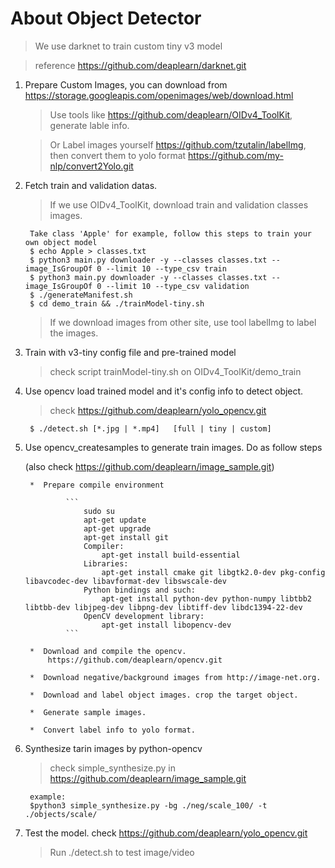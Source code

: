 # About Object Detector 

> 	We use darknet to train custom tiny v3 model

> 	reference
	https://github.com/deaplearn/darknet.git


1. Prepare Custom Images, you can download from https://storage.googleapis.com/openimages/web/download.html

	> 	Use tools like https://github.com/deaplearn/OIDv4_ToolKit, generate lable info.

	> 	Or Label images yourself https://github.com/tzutalin/labelImg, then convert them to yolo format https://github.com/my-nlp/convert2Yolo.git

2. Fetch train and validation datas.
	
	> 	If we use OIDv4_ToolKit, download train and validation classes images. 

		Take class 'Apple' for example, follow this steps to train your own object model
		$ echo Apple > classes.txt
		$ python3 main.py downloader -y --classes classes.txt --image_IsGroupOf 0 --limit 10 --type_csv train
		$ python3 main.py downloader -y --classes classes.txt --image_IsGroupOf 0 --limit 10 --type_csv validation
		$ ./generateManifest.sh
		$ cd demo_train && ./trainModel-tiny.sh	

	
	> 	If we download images from other site, use tool labelImg to label the images.
	
	
3. Train with v3-tiny config file and pre-trained model

	> 	check script trainModel-tiny.sh on OIDv4_ToolKit/demo_train
	

4. Use opencv load trained model and it's config info to detect object.
	
	>	check https://github.com/deaplearn/yolo_opencv.git

		$ ./detect.sh [*.jpg | *.mp4]	[full | tiny | custom]


5. Use opencv_createsamples to generate train images. Do as follow steps

	(also check https://github.com/deaplearn/image_sample.git)

		*  Prepare compile environment
			
				```
					sudo su
					apt-get update
					apt-get upgrade
					apt-get install git
					Compiler: 
						apt-get install build-essential
					Libraries: 
						apt-get install cmake git libgtk2.0-dev pkg-config libavcodec-dev libavformat-dev libswscale-dev
					Python bindings and such:
						apt-get install python-dev python-numpy libtbb2 libtbb-dev libjpeg-dev libpng-dev libtiff-dev libdc1394-22-dev
					OpenCV development library:
						apt-get install libopencv-dev
				```

		*  Download and compile the opencv. 
			https://github.com/deaplearn/opencv.git

		*  Download negative/background images from http://image-net.org.

		*  Download and label object images. crop the target object.

		*  Generate sample images.

		*  Convert label info to yolo format.


6. Synthesize tarin images by python-opencv
	
	> 	check simple_synthesize.py in https://github.com/deaplearn/image_sample.git

		example:
		$python3 simple_synthesize.py -bg ./neg/scale_100/ -t ./objects/scale/


7. Test the model. check https://github.com/deaplearn/yolo_opencv.git
	
	>	Run ./detect.sh to test image/video 




